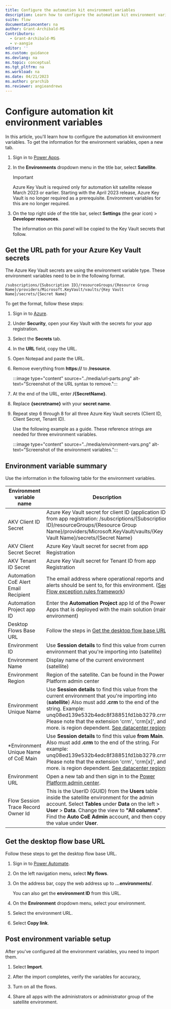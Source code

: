 ```yaml
---
title: Configure the automation kit environment variables
description: Learn how to configure the automation kit environment variables.
suite: flow
documentationcenter: na
author: Grant-Archibald-MS
Contributors:
  - Grant-Archibald-MS
  - v-aangie
editor: ''
ms.custom: guidance
ms.devlang: na
ms.topic: conceptual
ms.tgt_pltfrm: na
ms.workload: na
ms.date: 04/21/2023
ms.author: grarchib
ms.reviewer: angieandrews
---
```


# Configure automation kit environment variables

In this article, you'll learn how to configure the automation kit environment variables. To get the information for the environment variables, open a new tab.

1. Sign in to [Power Apps](https://make.powerapps.com).

1. In the **Environments** dropdown menu in the title bar, select **Satellite**.

   > [!IMPORTANT]
   > Azure Key Vault is required only for automation kit satellite release March 2023 or earlier. Starting with the April 2023 release, Azure Key Vault is no longer required as a prerequisite. Environment variables for this are no longer required.

1. On the top right side of the title bar, select **Settings** (the gear icon) > **Developer resources**.

    The information on this panel will be copied to the Key Vault secrets that follow.

## Get the URL path for your Azure Key Vault secrets

The Azure Key Vault secrets are using the environment variable type. These environment variables need to be in the following format.
  
   ```azurecli
   /subscriptions/{Subscription ID}/resourceGroups/{Resource Group Name}/providers/Microsoft.KeyVault/vaults/{Key Vault Name}/secrets/{Secret Name}
   ```

To get the format, follow these steps:

1. Sign in to [Azure](https://portal.azure.com/home).

1. Under **Security**, open your Key Vault with the secrets for your app registration.

1. Select the **Secrets** tab. <!--I don't see this tab.-->

1. In the **URL** field, copy the URL.

1. Open Notepad and paste the URL.

1. Remove everything from **https://** to **/resource**.

    :::image type="content" source="../media/url-parts.png" alt-text="Screenshot of the URL syntax to remove.":::

1. At the end of the URL, enter **/{SecretName}**.

1. Replace **{secretname}** with your **secret name**.

1. Repeat step 6 through 8 for all three Azure Key Vault secrets (Client ID, Client Secret, Tenant ID).

    Use the following example as a guide. These reference strings are needed for three environment variables.

    :::image type="content" source="../media/environment-vars.png" alt-text="Screenshot of the environment variables.":::

## Environment variable summary

   Use the information in the following table for the environment variables.

| Environment variable name      | Description |
|---------------------------------------|-------------------|
| AKV Client ID Secret                  | Azure Key Vault secret for client ID (application ID) from app registration: /subscriptions/{Subscription ID}/resourceGroups/{Resource Group Name}/providers/Microsoft.KeyVault/vaults/{Key Vault Name}/secrets/{Secret Name}                                                                   |
| AKV Client Secret Secret              | Azure Key Vault secret for secret from app Registration                                                                                                                                                                                                                                         |
| AKV Tenant ID Secret                  | Azure Key Vault secret for Tenant ID from app Registration                                                                                                                                                                                                                                      |
| Automation CoE Alert Email Recipient  | The email address where operational reports and alerts should be sent to, for this environment. ([See Flow exception rules framework](../exception-rules-framework.md#flow-exception-rules-framework))                                                                                                                            |
| Automation Project app ID             | Enter the **Automation Project** app Id of the Power Apps that is deployed with the main solution (main environment)                                                                                                                                                                            |
| Desktop Flows Base URL                | Follow the steps in [Get the desktop flow base URL](#get-the-desktop-flow-base-url)                                                                                                                     |
| Environment ID                        | Use **Session details** to find this value from current environment that you're importing into (satellite)                                                                                                                                                                                     |
| Environment Name                      | Display name of the current environment (satellite)                                                                                                                                                                                                                                             |
| Environment Region                    | Region of the satellite. Can be found in the Power Platform admin center                                                                                                                                                                                                                        |
| Environment Unique Name               | Use **Session details** to find this value from the current environment that you're importing into (**satellite**) Also must add **.crm** to the end of the string. Example: unq08ed139e532b4edc8f38851fd1bb3279.crm. Please note that the extension 'crm', 'crm[x]', and more. is region dependent. [See datacenter regions](/power-platform/admin/new-datacenter-regions)  |
| \*Environment Unique Name of CoE Main | Use **Session details** to find this value **from Main**. Also must add **.crm** to the end of the string. For example: unq08ed139e532b4edc8f38851fd1bb3279.crm. Please note that the extension 'crm', 'crm[x]', and more. is region dependent. [See datacenter regions](/power-platform/admin/new-datacenter-regions)                                                                                                                                                                                                                          |
| Environment URL                       | Open a new tab and then sign in to the [Power Platform admin center](https://admin.powerplatform.microsoft.com/home).                                                                                            |
| Flow Session Trace Record Owner Id    | This is the UserID (GUID) from the **Users** table inside the satellite environment for the admin account. Select **Tables** under **Data** on the left > **User** > **Data**. Change the view to **"All columns"**. Find the **Auto CoE Admin** account, and then copy the value under **User**. |

## Get the desktop flow base URL

Follow these steps to  get the desktop flow base URL.

1. Sign in to [Power Automate](https://make.powerautomate.com).

1. On the left navigation menu, select **My flows**.

1. On the address bar, copy the web address up to **…environments/**.

    You can also get the **environment ID** from this URL.

1. On the **Environment** dropdown menu, select your environment.

1. Select the environment URL. <!--From where?-->

1. Select **Copy link**.

## Post environment variable setup

After you've configured all the environment variables, you need to import them.

1. Select **Import**. <!--Are you still in Power Automate?-->

1. After the import completes, verify the variables for accuracy,

1. Turn on all the flows. <!--Say how to do this.-->

1. Share all apps with the administrators or administrator group of the satellite environment. <!--Say how to do this.-->
